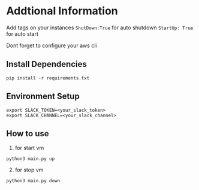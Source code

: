 # Addtional Information
   Add tags on your instances `ShutDown:True` for auto shutdown `StartUp: True` for auto start

   Dont forget to configure your aws cli

## Install Dependencies
```
pip install -r requirements.txt
```

## Environment Setup
```
export SLACK_TOKEN=<your_slack_token>
export SLACK_CHANNEL=<your_slack_channel>
```

## How to use
1. for start vm
```
python3 main.py up
```

2. for stop vm
```
python3 main.py down
```